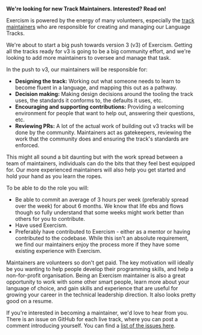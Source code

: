**We're looking for new Track Maintainers. Interested? Read on!**

Exercism is powered by the energy of many volunteers, especially the [track maintainers](https://exercism.io/team/maintainers) who are responsible for creating and managing our Language Tracks.

We're about to start a big push towards version 3 (v3) of Exercism. Getting all the tracks ready for v3 is going to be a big community effort, and we're looking to add more maintainers to oversee and manage that task.

In the push to v3, our maintainers will be responsible for:
- **Designing the track:** Working out what someone needs to learn to become fluent in a language, and mapping this out as a pathway.
- **Decision making:** Making design decisions around the tooling the track uses, the standards it conforms to, the defaults it uses, etc.
- **Encouraging and supporting contributions:** Providing a welcoming environment for people that want to help out, answering their questions, etc.
- **Reviewing PRs:** A lot of the actual work of building out v3 tracks will be done by the community. Maintainers act as gatekeepers, reviewing the work that the community does and ensuring the track's standards are enforced.

This might all sound a bit daunting but with the work spread between a team of maintainers, individuals can do the bits that they feel best equipped for. Our more experienced maintainers will also help you get started and hold your hand as you learn the ropes. 

To be able to do the role you will:
- Be able to commit an average of 3 hours per week (preferably spread over the week) for about 6 months. We know that life ebs and flows though so fully understand that some weeks might work better than others for you to contribute. 
- Have used Exercism.
- Preferably have contributed to Exercism - either as a mentor or having contributed to the codebase. While this isn't an absolute requirement, we find our maintainers enjoy the process more if they have some existing experience with Exercism.

Maintainers are volunteers so don't get paid. The key motivation will ideally be you wanting to help people develop their programming skills, and help a non-for-profit organisation. Being an Exercism maintainer is also a great opportunity to work with some other smart people, learn more about your language of choice, and gain skills and experience that are useful for growing your career in the technical leadership direction. It also looks pretty good on a resume.

If you're interested in becoming a maintainer, we'd love to hear from you. There is an issue on GitHub for each live track, where you can post a comment introducing yourself. You can find a [list of the issues here](https://github.com/exercism/exercism/issues/5161).
